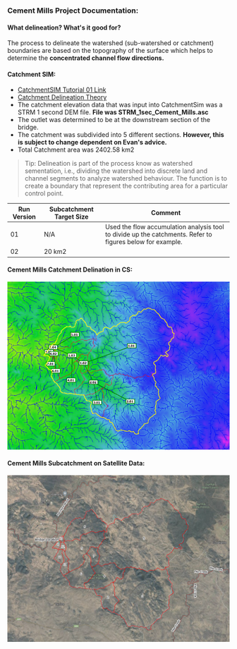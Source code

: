### Cement Mills Project Documentation:

#### What delineation? What's it good for?

The process to delineate the
watershed (sub-watershed or catchment) boundaries are based on the topography of the surface which helps to determine the **__concentrated channel flow directions__.**

#### Catchment SIM:
- [CatchmentSIM Tutorial 01 Link](https://csse.com.au/csim_online_help/tutorial_1.html)
- [Catchment Delineation Theory](https://www.epa.gov/sites/default/files/2015-07/documents/lecture-3-watershed-delineation.pdf)
- The catchment elevation data that was input into CatchmentSim was a STRM 1 second DEM file. **File was STRM_1sec_Cement_Mills.asc**
- The outlet was determined to be at the downstream section of the bridge. 
- The catchment was subdivided into 5 different sections. **However, this is subject to change dependent on Evan's advice.**
- Total Catchment area was 2402.58 km2

> Tip: Delineation is part of the process know as watershed sementation, i.e., dividing the watershed into discrete land and channel segments to analyze watershed behaviour. The function is to create a boundary that represent the contributing area for a particular control point. 

Run Version | Subcatchment Target Size | Comment | 
--- | --- | --- |
01 | N/A | Used the flow accumulation analysis tool to divide up the catchments. Refer to figures below for example. |
02 | 20 km2 | 

#### Cement Mills Catchment Delination in CS:

![Cement Mills Catchment](https://github.com/FHydrology/Notetaking/blob/main/images/Catchment-Delineation.png)

#### Cement Mills Subcatchment on Satellite Data:
![Cement Mills Subcatchment](https://github.com/FHydrology/Notetaking/blob/main/images/satellite.PNG)
